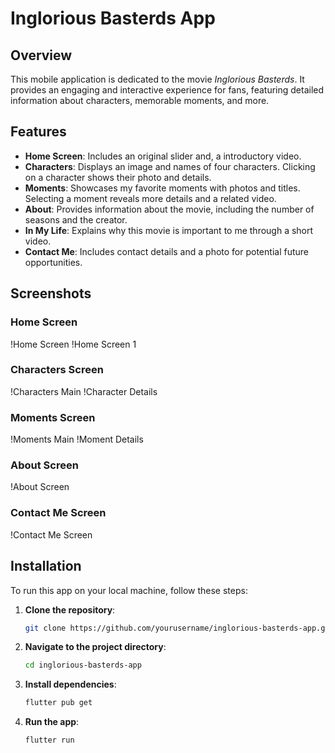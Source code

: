# Inglorious Basterds App

## Overview
This mobile application is dedicated to the movie *Inglorious Basterds*. It provides an engaging and interactive experience for fans, featuring detailed information about characters, memorable moments, and more.

## Features
- **Home Screen**: Includes an original slider and, a introductory video.
- **Characters**: Displays an image and names of four characters. Clicking on a character shows their photo and details.
- **Moments**: Showcases my favorite moments with photos and titles. Selecting a moment reveals more details and a related video.
- **About**: Provides information about the movie, including the number of seasons and the creator.
- **In My Life**: Explains why this movie is important to me through a short video.
- **Contact Me**: Includes contact details and a photo for potential future opportunities.

## Screenshots

### Home Screen
!Home Screen
!Home Screen 1

### Characters Screen
!Characters Main
!Character Details

### Moments Screen
!Moments Main
!Moment Details

### About Screen
!About Screen

### Contact Me Screen
!Contact Me Screen

## Installation
To run this app on your local machine, follow these steps:

1. **Clone the repository**:
   ```bash
   git clone https://github.com/yourusername/inglorious-basterds-app.git

2. **Navigate to the project directory**:
   ```bash
   cd inglorious-basterds-app

3. **Install dependencies**:
   ```bash
   flutter pub get

4. **Run the app**:
   ```bash
   flutter run
